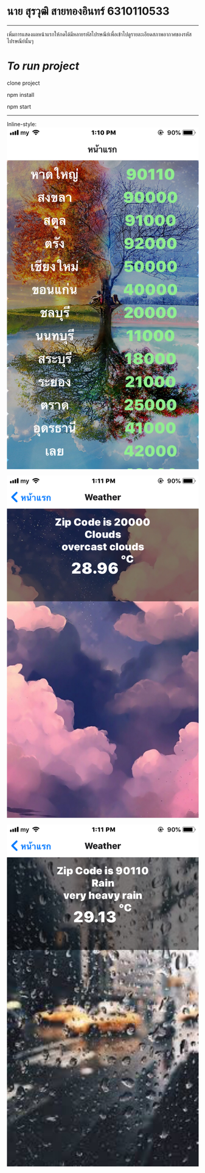 

# **นาย สุรวุฒิ สายทองอินทร์ 6310110533**


---
เพิ่มการแสดงผลหน้าแรกให้กดได้มีหลายรหัสไปรษณีย์เพื่อเข้าไปดูรายละเอียดสภาพอากาศของรหัสไปรษณีย์นั้นๆ

# *To run project*
clone project

npm install

npm start
    
---

Inline-style: 
![alt text](https://github.com/suraw00t/3SA04/blob/main/images/home.jpeg "first page image")

![alt text](https://github.com/suraw00t/3SA04/blob/main/images/cloud.jpeg "CLoud")

![alt text](https://github.com/suraw00t/3SA04/blob/main/images/rain.jpeg "rain")

